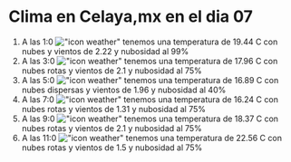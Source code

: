 # Clima en Celaya,mx en el dia 07

1. A las 1:0 !["icon weather"](http://openweathermap.org/img/w/04n.png) tenemos una temperatura de 19.44 C con nubes y  vientos de 2.22 y nubosidad al 99%
1. A las 3:0 !["icon weather"](http://openweathermap.org/img/w/04n.png) tenemos una temperatura de 17.96 C con nubes rotas y  vientos de 2.1 y nubosidad al 75%
1. A las 5:0 !["icon weather"](http://openweathermap.org/img/w/03n.png) tenemos una temperatura de 16.89 C con nubes dispersas y  vientos de 1.96 y nubosidad al 40%
1. A las 7:0 !["icon weather"](http://openweathermap.org/img/w/04n.png) tenemos una temperatura de 16.24 C con nubes rotas y  vientos de 1.31 y nubosidad al 75%
1. A las 9:0 !["icon weather"](http://openweathermap.org/img/w/04d.png) tenemos una temperatura de 18.37 C con nubes rotas y  vientos de 2.1 y nubosidad al 75%
1. A las 11:0 !["icon weather"](http://openweathermap.org/img/w/04d.png) tenemos una temperatura de 22.56 C con nubes rotas y  vientos de 1.5 y nubosidad al 75%
